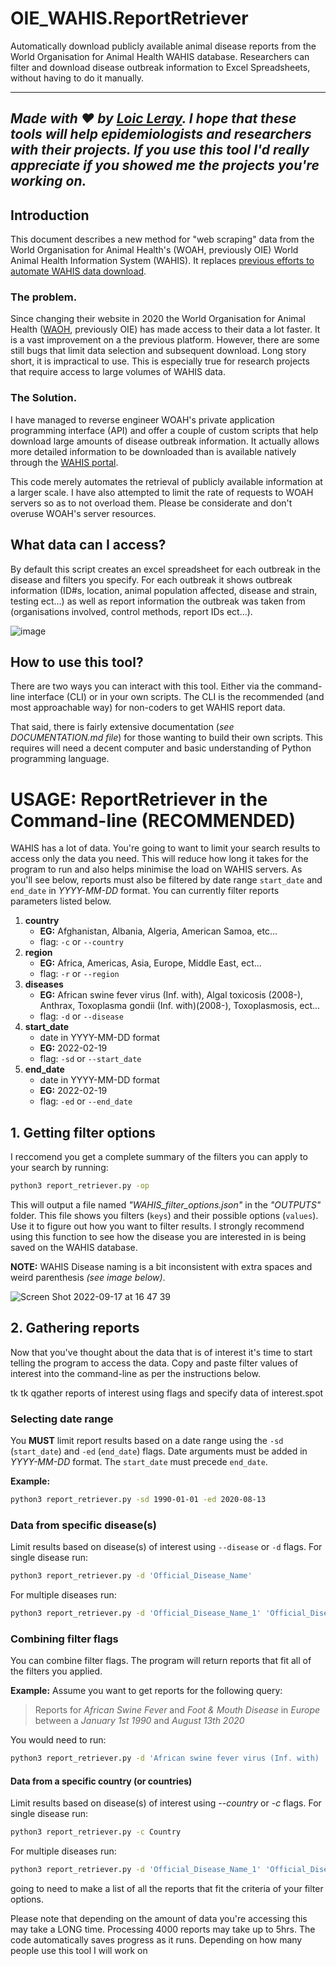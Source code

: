 # OIE_WAHIS.ReportRetriever
Automatically download publicly available animal disease reports from the World Organisation for Animal Health WAHIS database. Researchers can filter and download disease outbreak information to Excel Spreadsheets, without having to do it manually.

---
*Made with ♥ by [Loic Leray](https://loicleray.com). I hope that these tools will help epidemiologists and researchers with their projects. If you use this tool I'd really appreciate if you showed me the projects you're working on.*
---

## Introduction
This document describes a new method for "web scraping" data from the World Organisation for Animal Health's (WOAH, previously OIE) World Animal Health Information System (WAHIS). It replaces [previous efforts to automate WAHIS data download](https://onlinelibrary.wiley.com/doi/abs/10.1111/tbed.14133?casa_token=V85WAk0RTFMAAAAA:lPcjIz-Os652-5RChFVqjZcWOhrb-8IdP6IKr5CsoS9NfCoP5CwVUiNPY78-GYhEO1cSM1m4CUeKvg).


### The problem.
Since changing their website in 2020 the World Organisation for Animal Health ([WAOH](https://www.woah.org), previously OIE) has made access to their data a lot faster. It is a vast improvement on a the previous platform. However, there are some still bugs that limit data selection and subsequent download. Long story short, it is impractical to use. This is especially true for research projects that require access to large volumes of WAHIS data.

### The Solution.
I have managed to reverse engineer WOAH's private application programming interface (API) and offer a couple of custom scripts that help download large amounts of disease outbreak information. It actually allows more detailed information to be downloaded than is available natively through the [WAHIS portal](https://wahis.woah.org/#/home).

This code merely automates the retrieval of publicly available information at a larger scale. I have also attempted to limit the rate of requests to WOAH servers so as to not overload them. Please be considerate and don't overuse WOAH's server resources.

## What data can I access?

By default this script creates an excel spreadsheet for each outbreak in the disease and filters you specify. For each outbreak it shows outbreak information (ID#s, location, animal population affected, disease and strain, testing ect...) as well as report information the outbreak was taken from (organisations involved, control methods, report IDs ect...).

![image](https://user-images.githubusercontent.com/47128655/190842786-afdd502e-628f-4d90-815e-63dd41ab26db.jpeg)

## How to use this tool?
There are two ways you can interact with this tool. Either via the command-line interface (CLI) or in your own scripts. The CLI is the recommended (and most approachable way) for non-coders to get WAHIS report data.

 That said, there is fairly extensive documentation (*see DOCUMENTATION.md file*) for those wanting to build their own scripts. This requires will need a decent computer and basic understanding of Python programming language.

# USAGE: ReportRetriever in the Command-line (RECOMMENDED)

WAHIS has a lot of data. You're going to want to limit your search results to access only the data you need. This will reduce how long it takes for the program to run and also helps minimise the load on WAHIS servers. As you'll see below, reports must also be filtered by date range `start_date` and `end_date` in *YYYY-MM-DD* format. You can currently filter reports parameters listed below.

1. **country**
    * **EG:** Afghanistan, Albania, Algeria, American Samoa, etc...
    * flag: `-c` or `--country`
2. **region**
    * **EG:** Africa, Americas, Asia, Europe, Middle East, ect...
    * flag: `-r` or `--region`
4. **diseases**
    * **EG:** African swine fever virus (Inf. with), Algal toxicosis (2008-), Anthrax, Toxoplasma gondii (Inf. with)(2008-), Toxoplasmosis, ect...
    * flag: `-d` or `--disease`
4. **start_date**
    * date in YYYY-MM-DD format
    * **EG:** 2022-02-19
    * flag: `-sd` or `--start_date`
5. **end_date**
    * date in YYYY-MM-DD format
    * **EG:** 2022-02-19
    * flag: `-ed` or `--end_date`


## 1. Getting filter options
I reccomend you get a complete summary of the filters you can apply to your search by running:
```bash
python3 report_retriever.py -op
```
This will output a file named *"WAHIS_filter_options.json"* in the *"OUTPUTS"* folder. This file shows you filters (`keys`) and their possible options (`values`). Use it to figure out how you want to filter results.  I strongly recommend using this function to see how the disease you are interested in is being saved on the WAHIS database.

**NOTE:** WAHIS Disease naming is a bit inconsistent with extra spaces and weird parenthesis *(see image below)*.

![Screen Shot 2022-09-17 at 16 47 39](https://user-images.githubusercontent.com/47128655/190844671-a5d8ca55-e14d-425d-b75f-d0b875f07b68.jpg)



## 2. Gathering reports
Now that you've thought about the data that is of interest it's time to start telling the program to access the data. Copy and paste filter values of interest into the command-line as per the instructions below.

tk tk qgather reports of interest using flags and specify data of interest.spot

### Selecting date range
You **MUST** limit report results based on a date range using the `-sd` (`start_date`) and `-ed` (`end_date`) flags. Date arguments must be added in *YYYY-MM-DD* format. The `start_date` must precede `end_date`.

**Example:**
```bash
python3 report_retriever.py -sd 1990-01-01 -ed 2020-08-13
```

### Data from specific disease(s)
Limit results based on disease(s) of interest using `--disease` or `-d` flags.
For single disease run:
```bash
python3 report_retriever.py -d 'Official_Disease_Name'
```
For multiple diseases run:
```bash
python3 report_retriever.py -d 'Official_Disease_Name_1' 'Official_Disease_Name_2' '...' 'Official_Disease_Name_x'
```

### Combining filter flags
You can combine filter flags. The program will return reports that fit all of the filters you applied.

**Example:**
Assume you want to get reports for the following query:
> Reports for *African Swine Fever* and *Foot & Mouth Disease* in *Europe* between a *January 1st 1990* and *August 13th 2020*

You would need to run:
```bash
python3 report_retriever.py -d 'African swine fever virus (Inf. with) ' 'Foot and mouth disease virus (Inf. with) ' -r Europe -sd 1990-01-01 -ed 2020-08-13
```

#### Data from a specific country (or countries)
Limit results based on disease(s) of interest using *--country* or *-c* flags.
For single disease run:
```bash
python3 report_retriever.py -c Country
```
For multiple diseases run:
```bash
python3 report_retriever.py -d 'Official_Disease_Name_1' 'Official_Disease_Name_2' '...' 'Official_Disease_Name_x'
```
going to need to make a list of all the reports that fit the criteria of your filter options.

Please note that depending on the amount of data you're accessing this may take a LONG time. Processing 4000 reports may take up to 5hrs. The code automatically saves progress as it runs. Depending on how many people use this tool I will work on
